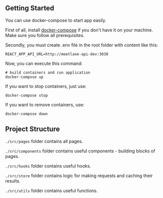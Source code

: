 ## Getting Started

You can use docker-compose to start app easily.

First of all, install [docker-compose](https://docs.docker.com/compose/install/) if you don't have it on your machine. Make sure you follow all prerequisites.

Secondly, you must create .env file in the root folder with content like this:

```dotenv
REACT_APP_API_URL=http://meetlane-api-dev:3030
```

Now, you can execute this command:

```shell
# build containers and run application
docker-compose up
```

If you want to stop containers, just use:

```shell
docker-compose stop
```

If you want to remove containers, use:

```shell
docker-compose down
```

## Project Structure

`./src/pages` folder contains all pages.

`./src/components` folder contains useful components - building blocks of pages.

`./src/hooks` folder contains useful hooks.

`./src/store` folder contains logic for making requests and caching their results.

`./src/utils` folder contains useful functions.
